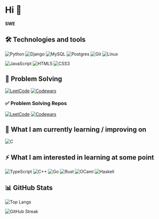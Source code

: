 # Hi 👋

**SWE**

<!-- <details>
<summary>More</summary>

</details> -->

## 🛠 Technologies and tools

![Python](https://img.shields.io/badge/python-3670A0?style=for-the-badge&logo=python&logoColor=ffdd54)
![Django](https://img.shields.io/badge/django-%23092E20.svg?style=for-the-badge&logo=django&logoColor=white)
![MySQL](https://img.shields.io/badge/mysql-%2300f.svg?style=for-the-badge&logo=mysql&logoColor=white)
![Postgres](https://img.shields.io/badge/postgres-%23316192.svg?style=for-the-badge&logo=postgresql&logoColor=white)
![Git](https://img.shields.io/badge/git-%23F05033.svg?style=for-the-badge&logo=git&logoColor=white)
![Linux](https://img.shields.io/badge/Linux-FCC624?style=for-the-badge&logo=linux&logoColor=black)

![JavaScript](https://img.shields.io/badge/javascript-%23323330.svg?style=for-the-badge&logo=javascript&logoColor=%23F7DF1E)
![HTML5](https://img.shields.io/badge/html5-%23E34F26.svg?style=for-the-badge&logo=html5&logoColor=white)
![CSS3](https://img.shields.io/badge/css3-%231572B6.svg?style=for-the-badge&logo=css3&logoColor=white)

## 🧠 Problem Solving

[![LeetCode](https://img.shields.io/badge/dynamic/json?style=flat&labelColor=black&color=%23ffa116&label=Solved&query=solvedOverTotal&url=https%3A%2F%2Fleetcode-badge.vercel.app%2Fapi%2Fusers%2Fanvicode&logo=leetcode&logoColor=yellow)](https://leetcode.com/anvicode/)
[![Codewars](https://www.codewars.com/users/anvicode/badges/micro)](https://www.codewars.com/users/anvicode)

### ✅ Problem Solving Repos

[![LeetCode](https://img.shields.io/badge/LeetCode-000000?style=flat&logo=LeetCode&logoColor=#d16c06)](https://github.com/anvicode/leetcode_solutions)
[![Codewars](https://img.shields.io/badge/Codewars-B1361E?style=flat&logo=codewars&logoColor=grey)](https://github.com/anvicode/codewars_solutions)

## 📖 What I am currently learning / improving on

![C](https://img.shields.io/badge/c-%2300599C.svg?style=for-the-badge&logo=c&logoColor=white)

## ⚡ What I am interested in learning at some point

![TypeScript](https://img.shields.io/badge/typescript-%23007ACC.svg?style=for-the-badge&logo=typescript&logoColor=white)
![C++](https://img.shields.io/badge/c++-%2300599C.svg?style=for-the-badge&logo=c%2B%2B&logoColor=white)
![Go](https://img.shields.io/badge/go-%2300ADD8.svg?style=for-the-badge&logo=go&logoColor=white)
![Rust](https://img.shields.io/badge/rust-%23000000.svg?style=for-the-badge&logo=rust&logoColor=white)
![OCaml](https://img.shields.io/badge/OCaml-%23E98407.svg?style=for-the-badge&logo=ocaml&logoColor=white)
![Haskell](https://img.shields.io/badge/Haskell-5e5086?style=for-the-badge&logo=haskell&logoColor=white)

## 📊 GitHub Stats

![Top Langs](https://github-readme-stats.vercel.app/api/top-langs/?username=anvicode&layout=compact&theme=onedark)

![GitHub Streak](https://streak-stats.demolab.com?user=anvicode&theme=onedark)
